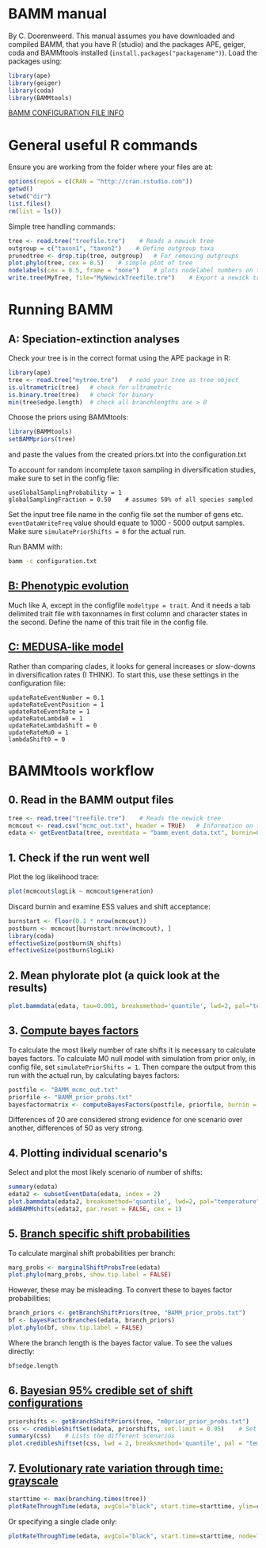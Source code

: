 # BAMM manual
By C. Doorenweerd. This manual assumes you have downloaded and compiled BAMM, that you have R (studio) and the packages APE, geiger, coda and BAMMtools installed (`install.packages("packagename")`). Load the packages using:

```R
library(ape)
library(geiger)
library(coda)
library(BAMMtools)
```

[BAMM CONFIGURATION FILE INFO](http://bamm-project.org/configuration.html)


# General useful R commands

Ensure you are working from the folder where your files are at:

```R
options(repos = c(CRAN = "http://cran.rstudio.com"))
getwd()
setwd("dir")
list.files()
rm(list = ls())
```

Simple tree handling commands:

```R
tree <- read.tree("treefile.tre")    # Reads a newick tree
outgroup = c("taxon1", "taxon2")    # Define outgroup taxa
prunedtree <- drop.tip(tree, outgroup)   # For removing outgroups
plot.phylo(tree, cex = 0.5)    # simple plot of tree
nodelabels(cex = 0.5, frame = "none")    # plots nodelabel numbers on tree
write.tree(MyTree, file="MyNewickTreefile.tre")    # Export a newick tree
```

# Running BAMM

## A: Speciation-extinction analyses

Check your tree is in the correct format using the APE package in R:
```R
library(ape)
tree <- read.tree("mytree.tre")   # read your tree as tree object
is.ultrametric(tree)   # check for ultrametric
is.binary.tree(tree)   # check for binary
min(tree$edge.length)  # check all branchlengths are > 0
```

Choose the priors using BAMMtools:
```R
library(BAMMtools)
setBAMMpriors(tree)
```
and paste the values from the created priors.txt into the configuration.txt


To account for random incomplete taxon sampling in diversification studies, make sure to set in the config file:

``` 
useGlobalSamplingProbability = 1
globalSamplingFraction = 0.50    # assumes 50% of all species sampled
```

Set the input tree file name in the config file
set the number of gens etc. `eventDataWriteFreq` value should equate to 1000 - 5000 output samples. Make sure `simulatePriorShifts = 0` for the actual run.

Run BAMM with:
```sh
bamm -c configuration.txt
```

## [B: Phenotypic evolution](http://bamm-project.org/quickstart.html#phenotypic-evolution) 

Much like A, except in the configfile `modeltype = trait`. And it needs a tab delimited trait file with taxonnames in first column and character states in the second. Define the name of this trait file in the config file.


## [C: MEDUSA-like model](http://bamm-project.org/advanced.html#medusa-like-model)

Rather than comparing clades, it looks for general increases or slow-downs in diversification rates (I THINK). To start this, use these settings in the configuration file:

```
updateRateEventNumber = 0.1
updateRateEventPosition = 1
updateRateEventRate = 1
updateRateLambda0 = 1
updateRateLambdaShift = 0
updateRateMu0 = 1
lambdaShift0 = 0
```


# BAMMtools workflow

## 0. Read in the BAMM output files

```R
tree <- read.tree("treefile.tre")    # Reads the newick tree
mcmcout <- read.csv("mcmc_out.txt", header = TRUE)   # Information on the MCMC run
edata <- getEventData(tree, eventdata = "bamm_event_data.txt", burnin=0.1)    # The main output from BAMM algorithm
```

## 1. Check if the run went well

Plot the log likelihood trace:
```R
plot(mcmcout$logLik ~ mcmcout$generation)
```

Discard burnin and examine ESS values and shift acceptance:
```R
burnstart <- floor(0.1 * nrow(mcmcout))
postburn <- mcmcout[burnstart:nrow(mcmcout), ]
library(coda)
effectiveSize(postburn$N_shifts)
effectiveSize(postburn$logLik)
```

## 2. Mean phylorate plot (a quick look at the results)
```R
plot.bammdata(edata, tau=0.001, breaksmethod='quantile', lwd=2, pal="temperature", legend=TRUE)
```

## 3. [Compute bayes factors](http://bamm-project.org/postprocess.html#bayes-factors-for-model-comparison)

To calculate the most likely number of rate shifts it is necessary to calculate bayes factors. To calculate M0 null model with simulation from prior only, in config file, set `simulatePriorShifts = 1`. Then compare the output from this run with the actual run, by calculating bayes factors:

```R
postfile <- "BAMM_mcmc_out.txt"
priorfile <- "BAMM_prior_probs.txt"
bayesfactormatrix <- computeBayesFactors(postfile, priorfile, burnin = 0.1)
```

Differences of 20 are considered strong evidence for one scenario over another, differences of 50 as very strong.

## 4. Plotting individual scenario's

Select and plot the most likely scenario of number of shifts:

```R
summary(edata)
edata2 <- subsetEventData(edata, index = 2)
plot.bammdata(edata2, breaksmethod='quantile', lwd=2, pal="temperature", legend=TRUE)
addBAMMshifts(edata2, par.reset = FALSE, cex = 1)
```

## 5. [Branch specific shift probabilities](http://bamm-project.org/rateshifts.html#marginal-shift-probabilities)

To calculate marginal shift probabilities per branch:

```R
marg_probs <- marginalShiftProbsTree(edata)
plot.phylo(marg_probs, show.tip.label = FALSE)
```

However, these may be misleading. To convert these to bayes factor probabilities:

```R
branch_priors <- getBranchShiftPriors(tree, "BAMM_prior_probs.txt")
bf <- bayesFactorBranches(edata, branch_priors)
plot.phylo(bf, show.tip.label = FALSE)
```

Where the branch length is the bayes factor value. To see the values directly:

```R
bf$edge.length
```

## 6. [Bayesian 95% credible set of shift configurations](http://bamm-project.org/postprocess.html#bayesian-credible-sets-of-shift-configurations)


```R
priorshifts <- getBranchShiftPriors(tree, "m0prior_prior_probs.txt")    # The probs from the priors only run
css <- credibleShiftSet(edata, priorshifts, set.limit = 0.95)    # Set with 95% of credible shifts
summary(css)    # Lists the different scenarios
plot.credibleshiftset(css, lwd = 2, breaksmethod='quantile', pal = "temperature")    # Plots the different scenarios
```

## 7. [Evolutionary rate variation through time: grayscale](http://bamm-project.org/bammgraph.html#evolutionary-rate-variation-through-time-grayscale)

```R
starttime <- max(branching.times(tree))
plotRateThroughTime(edata, avgCol="black", start.time=starttime, ylim=c(0,1), cex.axis=2, intervalCol='gray80', intervals=c(0.05, 0.95), opacity=1)
```
Or specifying a single clade only:

```R
plotRateThroughTime(edata, avgCol="black", start.time=starttime, node=72, xlim=c(100,0), ylim=c(0,0.3), cex.axis=1, cex=1, intervalCol='gray80', intervals=c(0.05, 0.95), opacity=1)
```

